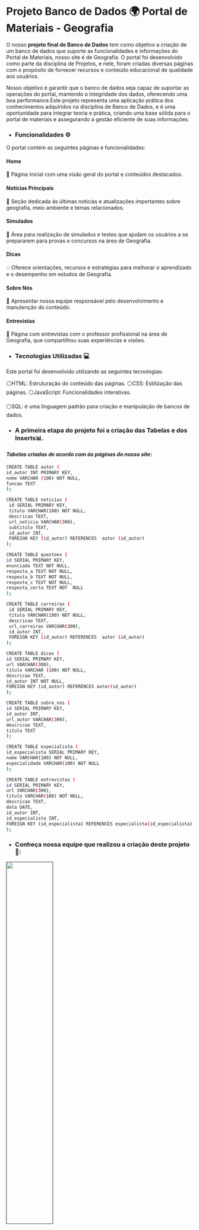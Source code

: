 # Projeto Banco de Dados 🌍 Portal de Materiais - Geografia 
O nosso **projeto final de Banco de Dados** tem como objetivo a criação de um banco de dados que suporte as funcionalidades e informações do Portal de Materiais, nosso site é de Geografia. O portal foi desenvolvido como parte da disciplina de Projetos, e nele, foram criadas diversas páginas com o propósito de fornecer recursos e conteúdo educacional de qualidade aos usuários.

Nosso objetivo é garantir que o banco de dados seja capaz de suportar as operações do portal, mantendo a integridade dos dados, oferecendo uma boa performance.Este projeto representa uma aplicação prática dos conhecimentos adquiridos na disciplina de Banco de Dados, e é uma oportunidade para integrar teoria e prática, criando uma base sólida para o portal de materiais e assegurando a gestão eficiente de suas informações.


- ### Funcionalidades ⚙
O portal contém as seguintes páginas e funcionalidades:

####  Home
🏡 Página inicial com uma visão geral do portal e conteúdos destacados.

#### Notícias Principais
📰 Seção dedicada às últimas notícias e atualizações importantes sobre geografia, meio ambiente e temas relacionados.

#### Simulados 
📝 Área para realização de simulados e testes que ajudam os usuários a se prepararem para provas e concursos na área de Geografia.

#### Dicas 
💡 Oferece orientações, recursos e estratégias para melhorar o aprendizado e o desempenho em estudos de Geografia.

#### Sobre Nós
📖  Apresentar nossa equipe responsável pelo desenvolvimento e manutenção do conteúdo.

#### Entrevistas 
🎤 Página com entrevistas com o professor profissional na área de Geografia, que compartilhou suas experiências e visões.

- ### Tecnologias Utilizadas 💻
Este portal foi desenvolvido utilizando as seguintes tecnologias:

⚪HTML: Estruturação do conteúdo das páginas.
  ⚪CSS: Estilização das páginas.   ⚪JavaScript: Funcionalidades interativas.

⚪SQL: é uma linguagem padrão para criação e manipulação de bancos de dados.



- ### A primeira etapa do projeto foi a criação das Tabelas e dos Inserts📊.
#### *Tabelas criadas de acordo com ás páginas do nosso site*:


```sh
CREATE TABLE autor (
id_autor INT PRIMARY KEY,
nome VARCHAR (100) NOT NULL,
funcao TEXT
);
```
```sh
CREATE TABLE noticias (
 id SERIAL PRIMARY KEY,
 titulo VARCHAR(100) NOT NULL,
 descricao TEXT,
 url_noticia VARCHAR(300),
 subtitulo TEXT,
 id_autor INT,
 FOREIGN KEY (id_autor) REFERENCES  autor (id_autor)
);
```

```sh
CREATE TABLE questoes (
id SERIAL PRIMARY KEY,
enunciado TEXT NOT NULL,
resposta_a TEXT NOT NULL,
resposta_b TEXT NOT NULL,
resposta_c TEXT NOT NULL,
resposta_certa TEXT NOT  NULL
);
```
```sh
CREATE TABLE carreiras (
 id SERIAL PRIMARY KEY,
 titulo VARCHAR(100) NOT NULL,
 descricao TEXT,
 url_carreiras VARCHAR(300),
 id_autor INT,
 FOREIGN KEY (id_autor) REFERENCES  autor (id_autor)
);
```

```sh
CREATE TABLE dicas (
id SERIAL PRIMARY KEY,
url VARCHAR(300),
titulo VARCHAR (100) NOT NULL,
descricao TEXT,
id_autor INT NOT NULL,
FOREIGN KEY (id_autor) REFERENCES autor(id_autor)
);
```

```sh
CREATE TABLE sobre_nos (
id SERIAL PRIMARY KEY,
id_autor INT,
url_autor VARCHAR(300),
descricao TEXT,
titulo TEXT
);
```
```sh
CREATE TABLE especialista (
id_especialista SERIAL PRIMARY KEY,
nome VARCHAR(100) NOT NULL,
especialidade VARCHAR(100) NOT NULL
);
```
```sh
CREATE TABLE entrevistas (
id SERIAL PRIMARY KEY,
url VARCHAR(300),
titulo VARCHAR(100) NOT NULL,
descricao TEXT,
data DATE,
id_autor INT,
id_especialista INT,
FOREIGN KEY (id_especialista) REFERENCES especialista(id_especialista)
);
```


- ### Conheça nossa equipe que realizou a criação deste projeto 🚀:
<a href="">
<img src="https://github.com/user-attachments/assets/7562a0cf-391c-4c75-8e0f-08bea465e286" width="50%;"></a>


Somos uma equipe de alunos do SENAI formada por cinco integrantes: uma Product Owner (P.O.), uma Scrum Master e três desenvolvedores. Trabalhamos juntos utilizando metodologias ágeis para criar soluções inovadoras e alcançar nossos objetivos.  


**Papel de Cada Membro do Time**: Todos os integrantes fizeram juntos as etapas da criação das tabelas, inserts e participaram ativamente de cada detalhe.

- ### Integrantes:

  
<div style="display: flex; align-items: center;">
<img src="https://github.com/user-attachments/assets/d73faea8-9ef2-431f-9e4b-c39296c6ebe9" alt="Sophia Gomes" width="150" height="150";">
 <p><strong>Sophia Gomes</strong>: Product Owner (P.O) do projeto. Responsável por gerenciar a visão do produto, definir as funcionalidades, priorizar as tarefas e garantir que a equipe estivesse alinhada com as expectativas do projeto.

### Anna Clara (Scrum Master).</p>
</div>


<div style="display: flex; align-items: center;">
<img src="https://github.com/user-attachments/assets/340fd2c2-1cd8-4e53-9fe3-5e0ff1b959ea" alt="Anna Clara Fiochi" width="150" height="150";">
 <p><strong>Anna Clara Fiochi</strong>: Scrum Master do projeto. Responsável por facilitar as reuniões diárias, ajudar a remover obstáculos e garantir que a equipe seguisse o processo ágil de Scrum.</p>
</div>

<div style="display: flex; align-items: center;">
<img src="https://github.com/user-attachments/assets/195f1541-01f2-4119-ac16-82e65465896c" alt="SGiovanni Gonçalves" width="150" height="150";">
 <p><strong>Giovanni Gonçalves</strong>: Desenvolvedor do projeto. Trabalhou com HTML e CSS para criar as páginas e interfaces do portal, garantindo uma boa estrutura e layout.</p>
</div>

<div style="display: flex; align-items: center;">
<img src="https://github.com/user-attachments/assets/cc698978-7791-4ed6-bc4b-350ab0d9731e" alt="João Gianoni" width="150" height="150";">
 <p><strong>João Gianoni</strong>: Desenvolvedor do projeto. Trabalhou com HTML e CSS, criando e ajustando o design das páginas do portal.</p>
</div>

<div style="display: flex; align-items: center;">
<img src="https://github.com/user-attachments/assets/c0d1eca1-2c25-4df3-8eb8-aa2a8ad8cc5b" alt="Rayssa Gonçalves" width="150" height="150";">
 <p><strong>Rayssa Gonçalves</strong>: Desenvolvedora do projeto. Trabalhou em HTML e CSS. Ajudou a construir e estilizar as páginas do portal, trabalhando no design e na experiência do usuário.</p>
</div>





### MER E DER


*MER*: Descrição abstrata e conceitual dos dados. 
```sh
cada noticia tem um autor (1:N)

cada simulado tem questões (1:N)

cada autor tem uma função (1:1)

cada função tem vários autores (1:N)

cada sobre nós tem um autor  (um para muitos)

cada carreiras tem um autor  (um para muitos)
```

 *DER*: Representação gráfica do MER.
![Projeto final](https://github.com/user-attachments/assets/ef950b8c-b799-441e-9dbe-746e9998d62d)







